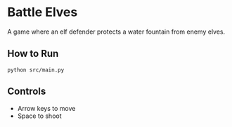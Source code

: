 # Battle Elves

A game where an elf defender protects a water fountain from enemy elves.

## How to Run

```
python src/main.py
```

## Controls

- Arrow keys to move
- Space to shoot
